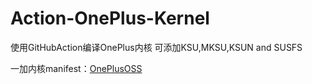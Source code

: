 # Action-OnePlus-Kernel

使用GitHubAction编译OnePlus内核
可添加KSU,MKSU,KSUN and SUSFS

一加内核manifest：[OnePlusOSS](https://github.com/OnePlusOSS/kernel_manifest)
